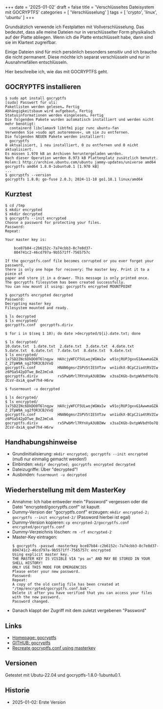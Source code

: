 +++
date = '2025-01-02'
draft = false
title = 'Verschlüsseltes Dateisystem mit GOCRYPTFS'
categories = [ 'Verschlüsselung' ]
tags = [ 'crypto', 'linux', 'ubuntu' ]
+++

<!--Verschlüsseltes Dateisystem mit GOCRYPTFS-->
<!--=========================================-->

Grundsätzlich verwende ich Festplatten mit Vollverschlüsselung.
Das bedeutet, dass alle meine Dateien nur in verschlüsselter
Form physikalisch auf der Platte abliegen. Wenn ich die Platte
entschlüsselt habe, dann sind sie im Klartext zugreifbar.

Einige Dateien sind für mich persönlich besonders sensitiv und
ich brauche die nicht permanent. Diese möchte ich separat verschlüsseln
und nur in Ausnahmefällen entschlüsseln.

Hier beschreibe ich, wie das mit GOCRYPTFS geht.

<!--more-->

GOCRYPTFS installieren
----------------------

```
$ sudo apt install gocryptfs
[sudo] Passwort für uli: 
Paketlisten werden gelesen… Fertig
Abhängigkeitsbaum wird aufgebaut… Fertig
Statusinformationen werden eingelesen… Fertig
Die folgenden Pakete wurden automatisch installiert und werden nicht mehr benötigt:
  containerd libclamav9 libtfm1 pigz runc ubuntu-fan
Verwenden Sie »sudo apt autoremove«, um sie zu entfernen.
Die folgenden NEUEN Pakete werden installiert:
  gocryptfs
0 aktualisiert, 1 neu installiert, 0 zu entfernen und 0 nicht aktualisiert.
Es müssen 1.970 kB an Archiven heruntergeladen werden.
Nach dieser Operation werden 8.973 kB Plattenplatz zusätzlich benutzt.
Holen:1 http://archive.ubuntu.com/ubuntu jammy-updates/universe amd64 gocryptfs amd64 1.8.0-1ubuntu0.1 [1.970 kB]
...
$ gocryptfs --version
gocryptfs 1.8.0; go-fuse 2.0.3; 2024-11-18 go1.18.1 linux/amd64
```

Kurztest
--------

```
$ cd /tmp
$ mkdir encrypted
$ mkdir decrypted
$ gocryptfs --init encrypted
Choose a password for protecting your files.
Password: 
Repeat: 

Your master key is:

    bce87b84-c2b6152c-7a74cbb3-8c7e8d37-
    804741c2-46cd797a-9b5571ff-7565757c

If the gocryptfs.conf file becomes corrupted or you ever forget your password,
there is only one hope for recovery: The master key. Print it to a piece of
paper and store it in a drawer. This message is only printed once.
The gocryptfs filesystem has been created successfully.
You can now mount it using: gocryptfs encrypted MOUNTPOINT

$ gocryptfs encrypted decrypted
Password: 
Decrypting master key
Filesystem mounted and ready.

$ ls decrypted
$ ls encrypted/
gocryptfs.conf  gocryptfs.diriv

$ for i in $(seq 1 10); do date >decrypted/${i}.date.txt; done

$ ls decrypted/
10.date.txt  1.date.txt  2.date.txt  3.date.txt  4.date.txt  5.date.txt  6.date.txt  7.date.txt  8.date.txt  9.date.txt
$ ls encrypted/
1x7SD2INc6DkDO0T6lnqyw  HAXcjyWFCF5ULwojWGWaIw  w91ojRUPJgxvG1AwwmaGZA  Z_2TpW9A_sg2fOR3CBJVxQ
gocryptfs.conf          HNAN6gmsrZSPV5tIESVTzw  wn1idkX-BCpC2ia4tRVZCw  z6PGa542pDTwe_BeZJmCvA
gocryptfs.diriv         rx5PwbMrl7RYnXyA3UBIWw  x3saIKGb-DxtpWVbdYOo7Q  ZCsV-dxiA_qowF7h4-H6rw

$ fusermount -u decrypted

$ ls decrypted/
$ ls encrypted/
1x7SD2INc6DkDO0T6lnqyw  HAXcjyWFCF5ULwojWGWaIw  w91ojRUPJgxvG1AwwmaGZA  Z_2TpW9A_sg2fOR3CBJVxQ
gocryptfs.conf          HNAN6gmsrZSPV5tIESVTzw  wn1idkX-BCpC2ia4tRVZCw  z6PGa542pDTwe_BeZJmCvA
gocryptfs.diriv         rx5PwbMrl7RYnXyA3UBIWw  x3saIKGb-DxtpWVbdYOo7Q  ZCsV-dxiA_qowF7h4-H6rw
```

Handhabungshinweise
-------------------

- Grundinitialisierung: `mkdir encrypted; gocryptfs --init encrypted`
  (muß nur einmalig gemacht werden!)
- Einbinden: `mkdir decrypted; gocryptfs encrypted decrypted`
- Dateizugriffe: Über "decrypted"!
- Ausbinden: `fusermount -u decrypted`

Wiederherstellung mit dem MasterKey
-----------------------------------

- Annahme: Ich habe entweder mein "Password"
  vergessen oder die Datei "encrypted/gocryptfs.conf"
  ist kaputt
- Dummy-Version der "gocryptfs.conf" erzeugen:
  `mkdir encrypted-2; gocryptfs --init encrypted-2/`
  (Password hierbei ist egal)
- Dummy-Version kopieren:
  `cp encrypted-2/gocryptfs.conf encrypted/gocryptfs.conf`
- Dummy-Verzeichnis löschen:
  `rm -rf encrypted-2`
- Master-Key eintragen:
  ```
  $ gocryptfs -passwd -masterkey bce87b84-c2b6152c-7a74cbb3-8c7e8d37-804741c2-46cd797a-9b5571ff-7565757c encrypted
  Using explicit master key.
  THE MASTER KEY IS VISIBLE VIA "ps ax" AND MAY BE STORED IN YOUR SHELL HISTORY!
  ONLY USE THIS MODE FOR EMERGENCIES
  Please enter your new password.
  Password: 
  Repeat: 
  A copy of the old config file has been created at "/tmp/encrypted/gocryptfs.conf.bak".
  Delete it after you have verified that you can access your files with the new password.
  Password changed.
  ```
- Danach klappt der Zugriff mit dem zuletzt vergebenen "Password"

Links
-----

- [Homepage: gocryptfs](https://nuetzlich.net/gocryptfs/)
- [GITHUB: gocryptfs](https://github.com/rfjakob/gocryptfs)
- [Recreate gocryptfs.conf using masterkey](https://github.com/rfjakob/gocryptfs/wiki/Recreate-gocryptfs.conf-using-masterkey)

Versionen
---------

Getestet mit Ubutu-22.04 und gocryptfs-1.8.0-1ubuntu0.1.

Historie
--------

- 2025-01-02: Erste Version
